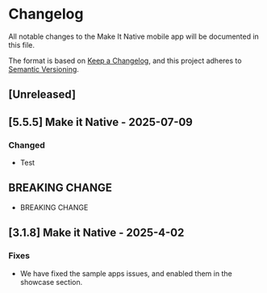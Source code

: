 # Changelog

All notable changes to the Make It Native mobile app will be documented in this file.

The format is based on [Keep a Changelog](https://keepachangelog.com/en/1.0.0/), and this project adheres to [Semantic Versioning](https://semver.org/spec/v2.0.0.html).

## [Unreleased]

## [5.5.5] Make it Native - 2025-07-09

### Changed

-   Test

## BREAKING CHANGE

-  BREAKING CHANGE

## [3.1.8] Make it Native - 2025-4-02

### Fixes

-   We have fixed the sample apps issues, and enabled them in the showcase section.
